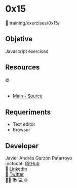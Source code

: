 # 0x15
:open_file_folder: training/exercises/0x15/

## Objetive
Javascript exercises

## Resources
###### :copyright:
* [Main - Source](https://github.com/DorianDesings/js2018/blob/master/Clase%2014/ejercicios.md)

## Requeriments
* Text editor
* Browser

## Developer
Javier Andrés Garzón Patarroyo  
:octocat: [GitHub](https://github.com/javierandresgp/)  
:link: [Linkedin](https://www.linkedin.com/in/javierandresgp/)  
:link: [Twitter](https://twitter.com/javierandresgp0)  
:man_technologist: :books: :computer: :globe_with_meridians: